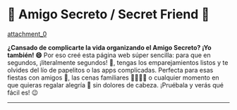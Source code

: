 # 🎁 Amigo Secreto / Secret Friend 🤫

[attachment_0](attachment)

**¿Cansado de complicarte la vida organizando el Amigo Secreto? ¡Yo también! 😄**  Por eso creé esta página web súper sencilla: para que en segundos, ¡literalmente segundos! 🚀, tengas los emparejamientos listos y te olvides del lío de papelitos o las apps complicadas.  Perfecta para esas fiestas con amigos 🥳, las cenas familiares 👨‍👩‍👧‍👦 o cualquier momento en que quieras regalar alegría 💝 sin dolores de cabeza.  ¡Pruébala y verás qué fácil es! 😉

---

